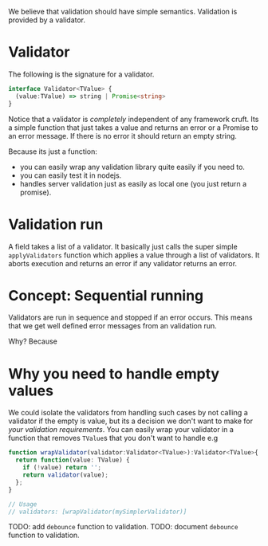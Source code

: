 We believe that validation should have simple semantics. Validation is provided by a validator.

# Validator

The following is the signature for a validator.

```ts
interface Validator<TValue> {
  (value:TValue) => string | Promise<string>
}
```

Notice that a validator is *completely* independent of any framework cruft. Its a simple function that just takes a value and returns an error or a Promise to an error message. If there is no error it should return an empty string.

Because its just a function:
* you can easily wrap any validation library quite easily if you need to.
* you can easily test it in nodejs.
* handles server validation just as easily as local one (you just return a promise).

# Validation run

A field takes a list of a validator. It basically just calls the super simple `applyValidators` function which applies a value through a list of validators. It aborts execution and returns an error if any validator returns an error.

# Concept: Sequential running

Validators are run in sequence and stopped if an error occurs. This means that we get well defined error messages from an validation run.

Why? Because

# Why you need to handle empty values
We could isolate the validators from handling such cases by not calling a validator if the empty is value, but its a decision we don't want to make for *your validation requirements*. You can easily wrap your validator in a function that removes `TValue`s that you don't want to handle e.g

```ts
function wrapValidator(validator:Validator<TValue>):Validator<TValue>{
  return function(value: TValue) {
    if (!value) return '';
    return validator(value);
  };
}

// Usage
// validators: [wrapValidator(mySimplerValidator)]
```

TODO: add `debounce` function to validation.
TODO: document `debounce` function to validation.
